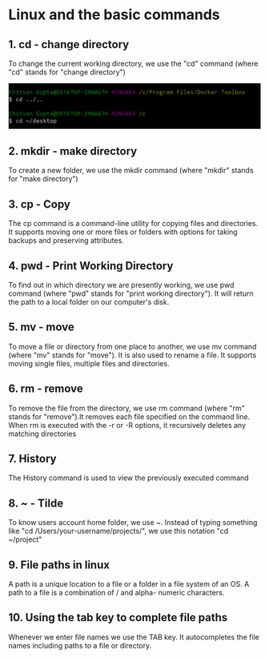 # Linux and the basic commands
## 1. cd - change directory
To change the current working directory, we use the "cd" command (where "cd" stands for "change directory")

![Adding Image for cd](https://github.com/Snehaphilip989/miniproject1/blob/master/Images/cd.JPG)

## 2. mkdir - make directory
To create a new folder, we use the mkdir command (where "mkdir" stands for "make directory")

## 3. cp - Copy
The cp command is a command-line utility for copying files and directories. It supports moving one or more files or folders with options for taking backups and preserving attributes.
 
## 4. pwd - Print Working Directory
To find out in which directory we are presently working, we use pwd command (where "pwd" stands for "print working directory").  It will return the path to a local folder on our computer's disk.

## 5. mv - move
To move a file or directory from one place to another, we use mv command (where "mv" stands for "move"). It is also used to rename a file.  It supports moving single files, multiple files and directories.

## 6. rm - remove 
To remove the file from the directory, we use rm command (where "rm" stands for "remove").It removes each file specified on the command line. When rm is executed with the -r or -R options, it recursively deletes any matching directories

## 7. History 
The History command is used to view the previously executed command

## 8. ~ - Tilde
To know users account home folder, we use ~. Instead of typing something like "cd /Users/your-username/projects/", we use this notation  "cd ~/project"
 
## 9. File paths in linux 
A path is a unique location to a file or a folder in a file system of an OS. A path to a file is a combination of / and alpha- numeric characters.

## 10. Using the tab key to complete file paths
Whenever we enter file names we use the TAB key. It autocompletes the file names including paths to a file or directory.
